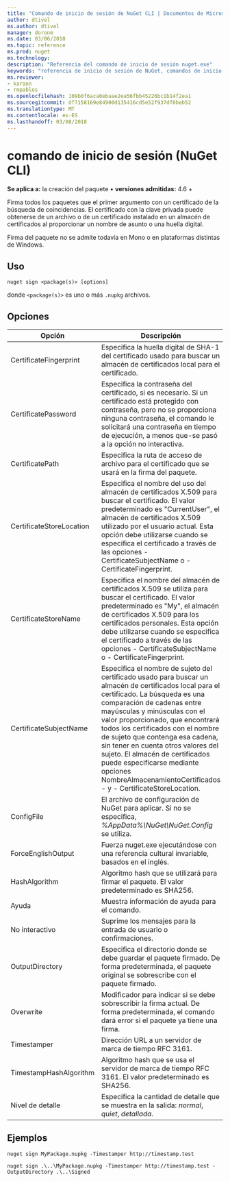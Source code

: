 ```yaml
---
title: "Comando de inicio de sesión de NuGet CLI | Documentos de Microsoft"
author: dtivel
ms.author: dtivel
manager: doronm
ms.date: 03/06/2018
ms.topic: reference
ms.prod: nuget
ms.technology: 
description: "Referencia del comando de inicio de sesión nuget.exe"
keywords: "referencia de inicio de sesión de NuGet, comandos de inicio de sesión"
ms.reviewer:
- karann
- rmpablos
ms.openlocfilehash: 109b0f6aca0ebaae2ea56fbb45226bc1b14f2ea1
ms.sourcegitcommit: df7158169e84900d135416cd5e52f937df0beb52
ms.translationtype: MT
ms.contentlocale: es-ES
ms.lasthandoff: 03/08/2018
---
```

# <a name="sign-command-nuget-cli"></a>comando de inicio de sesión (NuGet CLI)

**Se aplica a:** la creación del paquete &bullet; **versiones admitidas:** 4.6 +

Firma todos los paquetes que el primer argumento con un certificado de la búsqueda de coincidencias. El certificado con la clave privada puede obtenerse de un archivo o de un certificado instalado en un almacén de certificados al proporcionar un nombre de asunto o una huella digital.

Firma del paquete no se admite todavía en Mono o en plataformas distintas de Windows.

## <a name="usage"></a>Uso

```cli
nuget sign <package(s)> [options]
```

donde `<package(s)>` es uno o más `.nupkg` archivos.

## <a name="options"></a>Opciones

| Opción | Descripción |
| --- | --- |
| CertificateFingerprint | Especifica la huella digital de SHA-1 del certificado usado para buscar un almacén de certificados local para el certificado. |
| CertificatePassword | Especifica la contraseña del certificado, si es necesario. Si un certificado está protegido con contraseña, pero no se proporciona ninguna contraseña, el comando le solicitará una contraseña en tiempo de ejecución, a menos que-se pasó a la opción no interactiva. |
| CertificatePath | Especifica la ruta de acceso de archivo para el certificado que se usará en la firma del paquete. |
| CertificateStoreLocation | Especifica el nombre del uso del almacén de certificados X.509 para buscar el certificado. El valor predeterminado es "CurrentUser", el almacén de certificados X.509 utilizado por el usuario actual. Esta opción debe utilizarse cuando se especifica el certificado a través de las opciones - CertificateSubjectName o - CertificateFingerprint. |
| CertificateStoreName | Especifica el nombre del almacén de certificados X.509 se utiliza para buscar el certificado. El valor predeterminado es "My", el almacén de certificados X.509 para los certificados personales. Esta opción debe utilizarse cuando se especifica el certificado a través de las opciones - CertificateSubjectName o - CertificateFingerprint. |
| CertificateSubjectName | Especifica el nombre de sujeto del certificado usado para buscar un almacén de certificados local para el certificado.  La búsqueda es una comparación de cadenas entre mayúsculas y minúsculas con el valor proporcionado, que encontrará todos los certificados con el nombre de sujeto que contenga esa cadena, sin tener en cuenta otros valores del sujeto.  El almacén de certificados puede especificarse mediante opciones NombreAlmacenamientoCertificados - y - CertificateStoreLocation. |
| ConfigFile | El archivo de configuración de NuGet para aplicar. Si no se especifica, *%AppData%\NuGet\NuGet.Config* se utiliza. |
| ForceEnglishOutput | Fuerza nuget.exe ejecutándose con una referencia cultural invariable, basados en el inglés. |
| HashAlgorithm | Algoritmo hash que se utilizará para firmar el paquete. El valor predeterminado es SHA256. |
| Ayuda | Muestra información de ayuda para el comando. |
| No interactivo | Suprime los mensajes para la entrada de usuario o confirmaciones. |
| OutputDirectory | Especifica el directorio donde se debe guardar el paquete firmado. De forma predeterminada, el paquete original se sobrescribe con el paquete firmado. |
| Overwrite | Modificador para indicar si se debe sobrescribir la firma actual. De forma predeterminada, el comando dará error si el paquete ya tiene una firma. |
| Timestamper | Dirección URL a un servidor de marca de tiempo RFC 3161. |
| TimestampHashAlgorithm | Algoritmo hash que se usa el servidor de marca de tiempo RFC 3161. El valor predeterminado es SHA256. |
| Nivel de detalle | Especifica la cantidad de detalle que se muestra en la salida: *normal*, *quiet*, *detallada*. |

## <a name="examples"></a>Ejemplos

```cli
nuget sign MyPackage.nupkg -Timestamper http://timestamp.test

nuget sign .\..\MyPackage.nupkg -Timestamper http://timestamp.test -OutputDirectory .\..\Signed
```